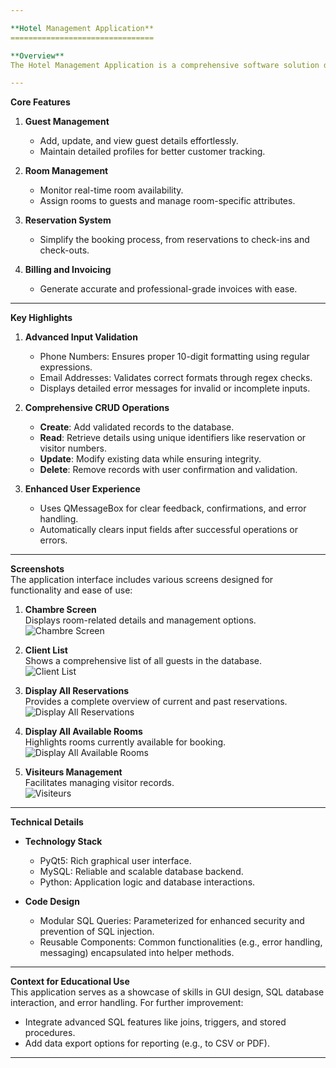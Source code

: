 ```yaml
---

**Hotel Management Application**  
================================

**Overview**  
The Hotel Management Application is a comprehensive software solution designed to optimize hotel operations. Developed in Python using PyQt5 and Qt Designer, it offers a centralized platform to manage reservations, guests, rooms, and billing, ensuring seamless workflows and efficiency.

---
```


**Core Features**

1. **Guest Management**

   - Add, update, and view guest details effortlessly.
   - Maintain detailed profiles for better customer tracking.

2. **Room Management**

   - Monitor real-time room availability.
   - Assign rooms to guests and manage room-specific attributes.

3. **Reservation System**

   - Simplify the booking process, from reservations to check-ins and check-outs.

4. **Billing and Invoicing**
   - Generate accurate and professional-grade invoices with ease.

---

**Key Highlights**

1. **Advanced Input Validation**

   - Phone Numbers: Ensures proper 10-digit formatting using regular expressions.
   - Email Addresses: Validates correct formats through regex checks.
   - Displays detailed error messages for invalid or incomplete inputs.

2. **Comprehensive CRUD Operations**

   - **Create**: Add validated records to the database.
   - **Read**: Retrieve details using unique identifiers like reservation or visitor numbers.
   - **Update**: Modify existing data while ensuring integrity.
   - **Delete**: Remove records with user confirmation and validation.

3. **Enhanced User Experience**
   - Uses QMessageBox for clear feedback, confirmations, and error handling.
   - Automatically clears input fields after successful operations or errors.

---

**Screenshots**  
The application interface includes various screens designed for functionality and ease of use:

1. **Chambre Screen**  
   Displays room-related details and management options.  
   ![Chambre Screen](./Readme-imgs/image.png)

2. **Client List**  
   Shows a comprehensive list of all guests in the database.  
   ![Client List](./Readme-imgs/image-1.png)

3. **Display All Reservations**  
   Provides a complete overview of current and past reservations.  
   ![Display All Reservations](./Readme-imgs/image-2.png)

4. **Display All Available Rooms**  
   Highlights rooms currently available for booking.  
   ![Display All Available Rooms](./Readme-imgs/image-3.png)

5. **Visiteurs Management**  
   Facilitates managing visitor records.  
   ![Visiteurs](./Readme-imgs/image-4.png)

---

**Technical Details**

- **Technology Stack**

  - PyQt5: Rich graphical user interface.
  - MySQL: Reliable and scalable database backend.
  - Python: Application logic and database interactions.

- **Code Design**
  - Modular SQL Queries: Parameterized for enhanced security and prevention of SQL injection.
  - Reusable Components: Common functionalities (e.g., error handling, messaging) encapsulated into helper methods.

---

**Context for Educational Use**  
This application serves as a showcase of skills in GUI design, SQL database interaction, and error handling. For further improvement:

- Integrate advanced SQL features like joins, triggers, and stored procedures.
- Add data export options for reporting (e.g., to CSV or PDF).

---
